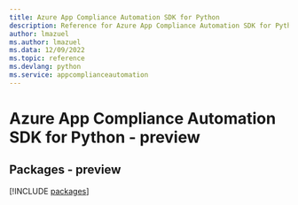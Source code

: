 ```yaml
---
title: Azure App Compliance Automation SDK for Python
description: Reference for Azure App Compliance Automation SDK for Python
author: lmazuel
ms.author: lmazuel
ms.data: 12/09/2022
ms.topic: reference
ms.devlang: python
ms.service: appcomplianceautomation
---
```

# Azure App Compliance Automation SDK for Python - preview
## Packages - preview
[!INCLUDE [packages](app-compliance-automation-index.md)]
